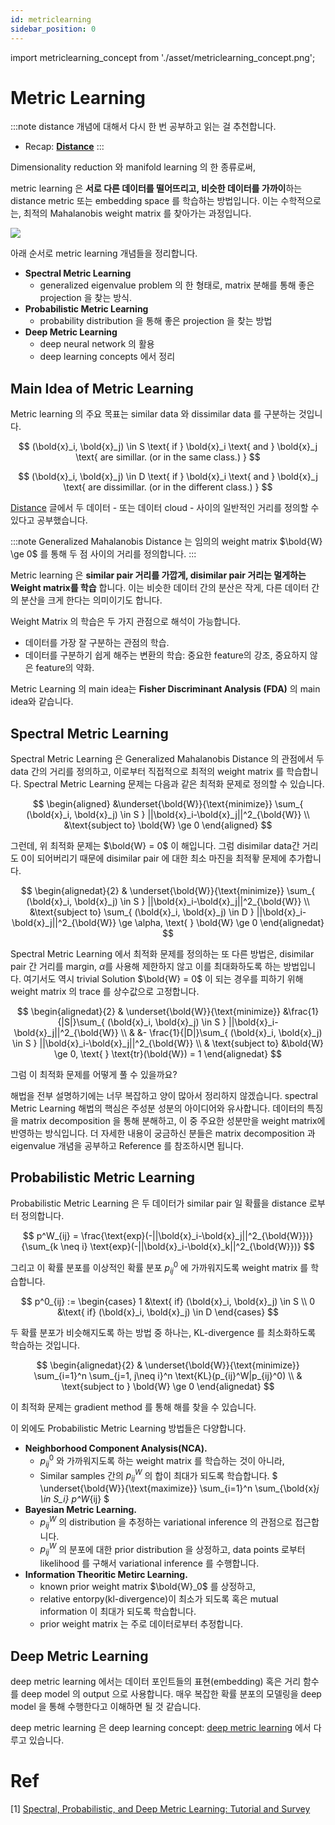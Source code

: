 ```yaml
---
id: metriclearning
sidebar_position: 0
---
```

import metriclearning_concept from './asset/metriclearning_concept.png';

# Metric Learning

:::note
distance 개념에 대해서 다시 한 번 공부하고 읽는 걸 추천합니다.

- Recap: **[Distance](/docs/concepts/mlconcept/data/distance)**
:::

Dimensionality reduction 와 manifold learning 의 한 종류로써,

metric learning 은 **서로 다른 데이터를 떨어뜨리고, 비슷한 데이터를 가까이**하는 distance metric 또는 embedding space 를 학습하는 방법입니다. 이는 수학적으로는, 최적의 Mahalanobis weight matrix 를 찾아가는 과정입니다.

<div style={{textAlign: 'Center'}}>
  <img src={metriclearning_concept} />
</div>


아래 순서로 metric learning 개념들을 정리합니다.
- **Spectral Metric Learning**
  - generalized eigenvalue problem 의 한 형태로, matrix 분해를 통해 좋은 projection 을 찾는 방식.
- **Probabilistic Metric Learning**
  - probability distribution 을 통해 좋은 projection 을 찾는 방법
- **Deep Metric Learning**
  - deep neural network 의 활용
  - deep learning concepts 에서 정리

## Main Idea of Metric Learning

 Metric learning 의 주요 목표는 similar data 와 dissimilar data 를 구분하는 것입니다.

  $$
  (\bold{x}_i, \bold{x}_j) \in S \text{ if } \bold{x}_i \text{ and } \bold{x}_j \text{ are simillar. (or in the same class.) }
  $$ 

  $$
  (\bold{x}_i, \bold{x}_j) \in D \text{ if } \bold{x}_i \text{ and } \bold{x}_j \text{ are dissimillar. (or in the different class.) }
  $$ 

[Distance](/docs/concepts/mlconcept/data/distance) 글에서 두 데이터 - 또는 데이터 cloud - 사이의 일반적인 거리를 정의할 수 있다고 공부했습니다.

:::note
Generalized Mahalanobis Distance 는 임의의 weight matrix $\bold{W} \ge 0$ 를 통해 두 점 사이의 거리를 정의합니다.
:::

Metric learning 은 **similar pair 거리를 가깝게, disimilar pair 거리는 멀게하는 Weight matrix를 학습** 합니다. 이는 비슷한 데이터 간의 분산은 작게, 다른 데이터 간의 분산을 크게 한다는 의미이기도 합니다.

Weight Matrix 의 학습은 두 가지 관점으로 해석이 가능합니다.
- 데이터를 가장 잘 구분하는 관점의 학습.
- 데이터를 구분하기 쉽게 해주는 변환의 학습: 중요한 feature의 강조, 중요하지 않은 feature의 약화.

Metric Learning 의 main idea는 **Fisher Discriminant Analysis (FDA)** 의 main idea와 같습니다.

## Spectral Metric Learning

Spectral Metric Learning 은 Generalized Mahalanobis Distance 의 관점에서 두 data 간의 거리를 정의하고, 이로부터 직접적으로 최적의 weight matrix 를 학습합니다. Spectral Metric Learning 문제는 다음과 같은 최적화 문제로 정의할 수 있습니다.

$$
\begin{aligned}
&\underset{\bold{W}}{\text{minimize}} \sum_{  (\bold{x}_i, \bold{x}_j) \in S } ||\bold{x}_i-\bold{x}_j||^2_{\bold{W}} \\
&\text{subject to} \bold{W} \ge 0
\end{aligned}
$$

그런데, 위 최적화 문제는 $\bold{W} = 0$ 이 해입니다. 그럼 disimilar data간 거리도 0이 되어버리기 때문에 disimilar pair 에 대한 최소 마진을 최적홯 문제에 추가합니다.

$$
\begin{alignedat}{2}
& \underset{\bold{W}}{\text{minimize}} \sum_{  (\bold{x}_i, \bold{x}_j) \in S } ||\bold{x}_i-\bold{x}_j||^2_{\bold{W}} \\
&\text{subject to} \sum_{  (\bold{x}_i, \bold{x}_j) \in D } ||\bold{x}_i-\bold{x}_j||^2_{\bold{W}} \ge \alpha, \text{ } \bold{W} \ge 0
\end{alignedat}
$$

Spectral Metric Learning 에서 최적화 문제를 정의하는 또 다른 방법은, disimilar pair 간 거리를 margin, $\alpha$를 사용해 제한하지 않고 이를 최대화하도록 하는 방법입니다. 여기서도 역시 trivial Solution $\bold{W} = 0$ 이 되는 경우를 피하기 위해 weight matrix 의 trace 를 상수값으로 고정합니다.

$$
\begin{alignedat}{2}
& \underset{\bold{W}}{\text{minimize}} &\frac{1}{|S|}\sum_{  (\bold{x}_i, \bold{x}_j) \in S } ||\bold{x}_i-\bold{x}_j||^2_{\bold{W}} \\
& &- \frac{1}{|D|}\sum_{  (\bold{x}_i, \bold{x}_j) \in S } ||\bold{x}_i-\bold{x}_j||^2_{\bold{W}} \\
& \text{subject to} &\bold{W} \ge 0, \text{ } \text{tr}(\bold{W}) = 1
\end{alignedat}
$$

그럼 이 최적화 문제를 어떻게 풀 수 있을까요?

해법을 전부 설명하기에는 너무 복잡하고 양이 많아서 정리하지 않겠습니다. spectral Metric Learning 해법의 핵심은 주성분 성분의 아이디어와 유사합니다. 데이터의 특징을 matrix decomposition 을 통해 분해하고, 이 중 주요한 성분만을 weight matrix에 반영하는 방식입니다. 더 자세한 내용이 궁금하신 분들은 matrix decomposition 과 eigenvalue 개념을 공부하고 Reference 를 참조하시면 됩니다.

## Probabilistic Metric Learning

Probabilistic Metric Learning 은 두 데이터가 similar pair 일 확률을 distance 로부터 정의합니다.

$$
p^W_{ij} = \frac{\text{exp}(-||\bold{x}_i-\bold{x}_j||^2_{\bold{W}})}{\sum_{k \neq i} \text{exp}(-||\bold{x}_i-\bold{x}_k||^2_{\bold{W}})}
$$

그리고 이 확률 분포를 이상적인 확률 분포 $p^0_{ij}$ 에 가까워지도록 weight matrix 를 학습합니다. 

$$
p^0_{ij} :=
\begin{cases}
1 &\text{ if} (\bold{x}_i, \bold{x}_j) \in S \\
0 &\text{ if} (\bold{x}_i, \bold{x}_j) \in D
\end{cases}
$$

두 확률 분포가 비슷해지도록 하는 방법 중 하나는, KL-divergence 를 최소화하도록 학습하는 것입니다.

$$
\begin{alignedat}{2}
& \underset{\bold{W}}{\text{minimize}} \sum_{i=1}^n \sum_{j=1, j\neq i}^n \text{KL}(p_{ij}^W|p_{ij}^0) \\
& \text{subject to } \bold{W} \ge 0
\end{alignedat}
$$

이 최적화 문제는 gradient method 를 통해 해를 찾을 수 있습니다. 

이 외에도 Probabilistic Metric Learning 방법들은 다양합니다.

- **Neighborhood Component Analysis(NCA).**
  - $p^0_{ij}$ 와 가까워지도록 하는 weight matrix 를 학습하는 것이 아니라,
  - Similar samples 간의 $p^W_{ij}$ 의 합이 최대가 되도록 학습합니다. $ \underset{\bold{W}}{\text{maximize}} \sum_{i=1}^n \sum_{\bold{x}_j \in S_i} p^W_{ij} $ 
- **Bayesian Metric Learning.**
  - $p^W_{ij}$ 의 distribution 을 추정하는 variational inference 의 관점으로 접근합니다.
  - $p^W_{ij}$ 의 분포에 대한 prior distribution 을 상정하고, data points 로부터 likelihood 를 구해서 variational inference 를 수행합니다.
- **Information Theoritic Metirc Learning.**
  - known prior weight matrix $\bold{W}_0$ 를 상정하고,
  - relative entorpy(kl-divergence)이 최소가 되도록 혹은 mutual information 이 최대가 되도록 학습합니다.
  - prior weight matrix 는 주로 데이터로부터 추정합니다.

## Deep Metric Learning

deep metric learning 에서는 데이터 포인트들의 표현(embedding) 혹은 거리 함수를 deep model 의 output 으로 사용합니다. 매우 복잡한 확률 분포의 모델링을 deep model 을 통해 수행한다고 이해하면 될 것 같습니다.

deep metric learning 은 deep learning concept: [deep metric learning](/docs/concepts/deeplearning/taxonomy/metriclearning.md) 에서 다루고 있습니다.

# Ref

[1] [Spectral, Probabilistic, and Deep Metric Learning: Tutorial and Survey](https://arxiv.org/abs/2201.09267)